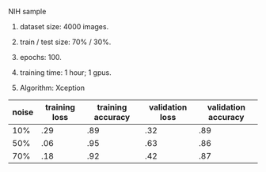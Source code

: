 NIH sample

1. dataset size: 4000 images.

2. train / test size: 70% / 30%.

3. epochs: 100.

4. training time: 1 hour; 1 gpus.

5. Algorithm: Xception

   

| noise | training loss | training accuracy | validation loss | validation accuracy |
| ----- | ------------- | ----------------- | --------------- | ------------------- |
| 10%   | .29           | .89               | .32             | .89                 |
| 50%   | .06           | .95               | .63             | .86                 |
| 70%   | .18           | .92               | .42             | .87                 |